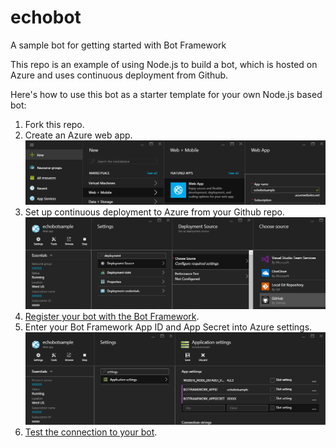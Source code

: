 # echobot
A sample bot for getting started with Bot Framework

This repo is an example of using Node.js to build a bot, which is hosted on Azure and uses continuous deployment from Github.

Here's how to use this bot as a starter template for your own Node.js based bot:

1. Fork this repo.
2. Create an Azure web app.
![](images/azure-create-webapp.png?raw=true)
3. Set up continuous deployment to Azure from your Github repo.
![](images/azure-deployment.png?raw=true)
4. [Register your bot with the Bot Framework](http://docs.botframework.com/connector/getstarted/#registering-your-bot-with-the-microsoft-bot-framework).
5. Enter your Bot Framework App ID and App Secret into Azure settings.
![](images/azure-secrets.png?raw=true)
6. [Test the connection to your bot](http://docs.botframework.com/connector/getstarted/#testing-the-connection-to-your-bot).
   
